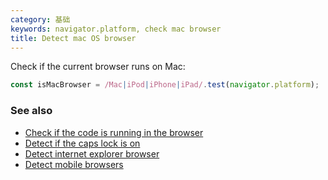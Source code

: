 ```yaml
---
category: 基础
keywords: navigator.platform, check mac browser
title: Detect mac OS browser
---
```


Check if the current browser runs on Mac:

```js
const isMacBrowser = /Mac|iPod|iPhone|iPad/.test(navigator.platform);
```

### See also

-   [Check if the code is running in the browser](/check-if-the-code-is-running-in-the-browser)
-   [Detect if the caps lock is on](/detect-if-the-caps-lock-is-on)
-   [Detect internet explorer browser](/detect-internet-explorer-browser)
-   [Detect mobile browsers](/detect-mobile-browsers)
